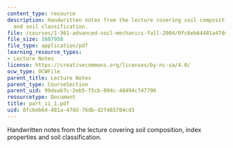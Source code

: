 ```yaml
---
content_type: resource
description: Handwritten notes from the lecture covering soil composition, index properties
  and soil classification.
file: /courses/1-361-advanced-soil-mechanics-fall-2004/0fc6eb64481a47dd76dbd2f465784cd3_part_ii_1.pdf
file_size: 1687958
file_type: application/pdf
learning_resource_types:
- Lecture Notes
license: https://creativecommons.org/licenses/by-nc-sa/4.0/
ocw_type: OCWFile
parent_title: Lecture Notes
parent_type: CourseSection
parent_uid: 99deab7c-2eb5-f5cb-094c-48494c747796
resourcetype: Document
title: part_ii_1.pdf
uid: 0fc6eb64-481a-47dd-76db-d2f465784cd3
---
```

Handwritten notes from the lecture covering soil composition, index properties and soil classification.